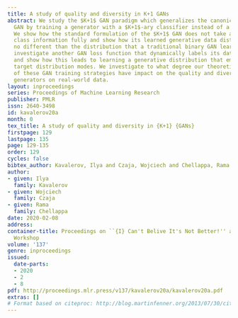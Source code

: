 ```yaml
---
title: A study of quality and diversity in K+1 GANs
abstract: We study the $K+1$ GAN paradigm which generalizes the canonical true/fake
  GAN by training a generator with a $K+1$-ary classifier instead of a binary discriminator.
  We show how the standard formulation of the $K+1$ GAN does not take advantage of
  class information fully and show how its learned generative data distribution is
  no different than the distribution that a traditional binary GAN learns. We then
  investigate another GAN loss function that dynamically labels its data during training,
  and show how this leads to learning a generative distribution that emphasizes the
  target distribution modes. We investigate to what degree our theoretical expectations
  of these GAN training strategies have impact on the quality and diversity of learned
  generators on real-world data.
layout: inproceedings
series: Proceedings of Machine Learning Research
publisher: PMLR
issn: 2640-3498
id: kavalerov20a
month: 0
tex_title: A study of quality and diversity in {K+1} {GANs}
firstpage: 129
lastpage: 135
page: 129-135
order: 129
cycles: false
bibtex_author: Kavalerov, Ilya and Czaja, Wojciech and Chellappa, Rama
author:
- given: Ilya
  family: Kavalerov
- given: Wojciech
  family: Czaja
- given: Rama
  family: Chellappa
date: 2020-02-08
address: 
container-title: Proceedings on ``{I} Can't Belive It's Not Better!'' at {NeurIPS}
  Workshop
volume: '137'
genre: inproceedings
issued:
  date-parts:
  - 2020
  - 2
  - 8
pdf: http://proceedings.mlr.press/v137/kavalerov20a/kavalerov20a.pdf
extras: []
# Format based on citeproc: http://blog.martinfenner.org/2013/07/30/citeproc-yaml-for-bibliographies/
---
```


